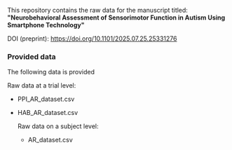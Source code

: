This repository contains the raw data for the manuscript titled: **"Neurobehavioral Assessment of Sensorimotor Function in Autism Using Smartphone Technology"**

DOI (preprint): https://doi.org/10.1101/2025.07.25.25331276

### Provided data

The following data is provided

Raw data at a trial level:

- PPI_AR_dataset.csv 

- HAB_AR_dataset.csv
  
  Raw data on a subject level:
  
  - AR_dataset.csv
